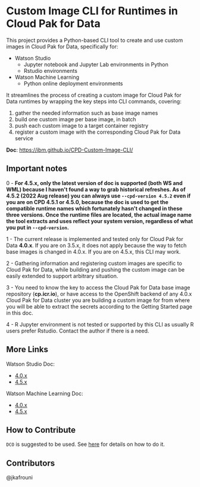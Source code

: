 # Custom Image CLI for Runtimes in Cloud Pak for Data 

This project provides a Python-based CLI tool to create and use custom images in Cloud Pak for Data, specifically for:
- Watson Studio
  - Jupyter notebook and Jupyter Lab environments in Python
  - Rstudio environments
- Watson Machine Learning
  - Python online deployment environments

It streamlines the process of creating a custom image for Cloud Pak for Data runtimes by wrapping the key steps into CLI commands, covering:
1. gather the needed information such as base image names
2. build one custom image per base image, in batch
3. push each custom image to a target container registry
4. register a custom image with the corresponding Cloud Pak for Data service


**Doc**: https://ibm.github.io/CPD-Custom-Image-CLI/

## Important notes
0 - **For 4.5.x, only the latest version of doc is supported (both WS and WML) because I haven't found a way to grab historical refreshes. As of 4.5.2 (2022 Aug release) you can always use `--cpd-version 4.5.2` even if you are on CPD 4.5.1 or 4.5.0, because the doc is used to get the compatible runtime names which fortunately hasn't changed in these three versions. Once the runtime files are located, the actual image name the tool extracts and uses reflect your system version, regardless of what you put in `--cpd-version`.**

1 - The current release is implemented and tested only for Cloud Pak for Data **4.0.x**. If you are on 3.5.x, it does not apply because the way to fetch base images is changed in 4.0.x. If you are on 4.5.x, this CLI may work.

2 - Gathering information and registering custom images are specific to Cloud Pak for Data, while building and pushing the custom image can be easily extended to support arbitrary situation.

3 - You need to know the key to access the Cloud Pak for Data base image repository (**cp.icr.io**), or have access to the OpenShift backend of any 4.0.x Cloud Pak for Data cluster you are building a custom image for from where you will be able to extract the secrets according to the Getting Started page in this doc.

4 - R Jupyter environment is not tested or supported by this CLI as usually R users prefer Rstudio. Contact the author if there is a need.

## More Links

Watson Studio Doc: 
- [4.0.x](https://www.ibm.com/docs/en/cloud-paks/cp-data/4.0?topic=environments-building-custom-images)
- [4.5.x](https://www.ibm.com/docs/en/cloud-paks/cp-data/4.5.x?topic=environments-building-custom-images)

Watson Machine Learning Doc: 
- [4.0.x](https://www.ibm.com/docs/en/cloud-paks/cp-data/4.0?topic=functions-working-custom-images)
- [4.5.x](https://www.ibm.com/docs/en/cloud-paks/cp-data/4.5.x?topic=functions-working-custom-images)


## How to Contribute
`DCO` is suggested to be used. See [here](https://wiki.linuxfoundation.org/dco) for details on how to do it.

## Contributors
@jkafrouni

